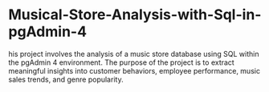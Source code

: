 # Musical-Store-Analysis-with-Sql-in-pgAdmin-4
 his project involves the analysis of a music store database using SQL within the pgAdmin 4 environment. The purpose of the project is to extract meaningful insights into customer behaviors, employee performance, music sales trends, and genre popularity.
